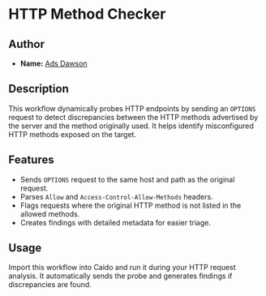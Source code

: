 # HTTP Method Checker

## Author
- **Name:** [Ads Dawson](https://github.com/GangGreenTemperTatum)

## Description
This workflow dynamically probes HTTP endpoints by sending an `OPTIONS` request to detect discrepancies between the HTTP methods advertised by the server and the method originally used. It helps identify misconfigured HTTP methods exposed on the target.

## Features
- Sends `OPTIONS` request to the same host and path as the original request.
- Parses `Allow` and `Access-Control-Allow-Methods` headers.
- Flags requests where the original HTTP method is not listed in the allowed methods.
- Creates findings with detailed metadata for easier triage.

## Usage
Import this workflow into Caido and run it during your HTTP request analysis. It automatically sends the probe and generates findings if discrepancies are found.
